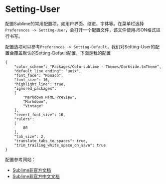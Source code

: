 # Setting-User

配置Sublime的常用配置项，如用户界面、缩进、字体等。在菜单栏选择`Preferences -> Setting-User`，会打开一个配置文件，该文件使用JSON格式进行书写。


配置选项可以参考`Preferences -> Setting-Default`，我们对Setting-User的配置会覆盖默认的Setting-Default配置，下面是我的配置

```
{
	"color_scheme": "Packages/Colorsublime - Themes/Darkside.tmTheme",
	"default_line_ending": "unix",
	"font_face": "Monaco",
	"font_size": 16,
	"highlight_line": true,
	"ignored_packages":
	[
		"Markdown HTML Preview",
		"Markdown",
		"Vintage"
	],
	"revert_font_size": 16,
	"rulers":
	[
		80
	],
	"tab_size": 2,
	"translate_tabs_to_spaces": true,
	"trim_trailing_white_space_on_save": true
}

```

配置参考网站：

- [Sublime非官方文档](http://docs.sublimetext.info/en/latest/index.html)
- [Sublime非官方中文文档](http://feliving.github.io/Sublime-Text-3-Documentation/)
